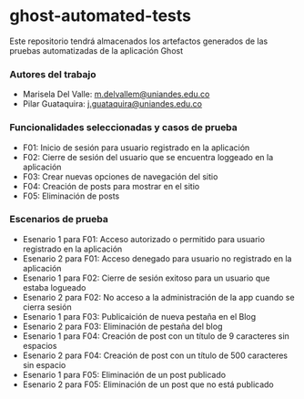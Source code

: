 # ghost-automated-tests
Este repositorio tendrá almacenados los artefactos generados de las pruebas automatizadas de la aplicación Ghost

### Autores del trabajo
* Marisela Del Valle: m.delvallem@uniandes.edu.co
* Pilar Guataquira: j.guataquira@uniandes.edu.co

### Funcionalidades seleccionadas y casos de prueba
* F01: Inicio de sesión para usuario registrado en la aplicación
* F02: Cierre de sesión del usuario que se encuentra loggeado en la aplicación
* F03: Crear nuevas opciones de navegación del sitio
* F04: Creación de posts para mostrar en el sitio
* F05: Eliminación de posts

### Escenarios de prueba
* Esenario 1 para F01: Acceso autorizado o permitido para usuario registrado en la aplicación
* Esenario 2 para F01: Acceso denegado para usuario no registrado en la aplicación
* Esenario 1 para F02: Cierre de sesión exitoso para un usuario que estaba logueado
* Esenario 2 para F02: No acceso a la administración de la app cuando se cierra sesión
* Esenario 1 para F03: Publicaición de nueva pestaña en el Blog
* Esenario 2 para F03: Eliminación de pestaña del blog
* Esenario 1 para F04: Creación de post con un título de 9 caracteres sin espacios
* Esenario 2 para F04: Creación de post con un título de 500 caracteres sin espacio
* Esenario 1 para F05: Eliminación de un post publicado
* Esenario 2 para F05: Eliminación de un post que no está publicado
